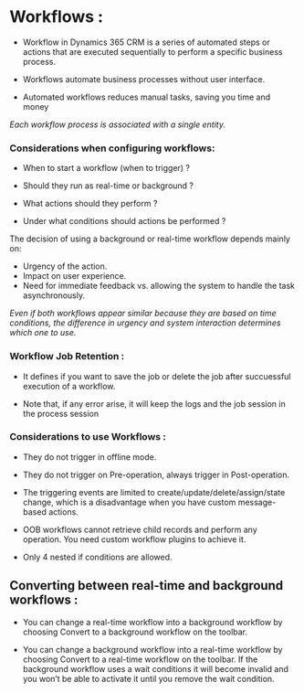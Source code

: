 # Workflows :
-  Workflow in Dynamics 365 CRM is a series of automated steps or actions that are executed sequentially to perform a specific business process.

- Workflows automate business processes without user interface.

- Automated workflows reduces manual tasks, saving you time and money

_Each workflow process is associated with a single entity._ 

### Considerations when configuring workflows:

- When to start a workflow (when to trigger) ?

- Should they run as real-time or background ?

- What actions should they perform ?

- Under what conditions should actions be performed ?


The decision of using a background or real-time workflow depends mainly on:

- Urgency of the action.
- Impact on user experience.
- Need for immediate feedback vs. allowing the system to handle the task asynchronously.

_Even if both workflows appear similar because they are based on time conditions, the difference in urgency and system interaction determines which one to use._


### Workflow Job Retention :

- It defines if you want to save the job or delete the job after succuessful execution of a workflow.

- Note that, if any error arise, it will keep the logs and the job session in the process session



### Considerations to use Workflows :

- They do not trigger in offline mode.

- They do not trigger on Pre-operation, always trigger in Post-operation.

- The triggering events are limited to create/update/delete/assign/state change, which is a disadvantage when you have custom message-based actions.

- OOB workflows cannot retrieve child records and perform any operation. You need custom workflow plugins to achieve it.

- Only 4 nested if conditions are allowed.


## Converting between real-time and background workflows :

- You can change a real-time workflow into a background workflow by choosing Convert to a background workflow on the toolbar.

- You can change a background workflow into a real-time workflow by choosing Convert to a real-time workflow on the toolbar. If the background workflow uses a wait conditions it will become invalid and you won’t be able to activate it until you remove the wait condition.
